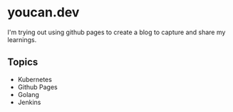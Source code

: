 



# youcan.dev
I'm trying out using github pages to create a blog to capture and share my learnings.

## Topics

*   Kubernetes
*   Github Pages
*   Golang
*   Jenkins
